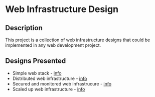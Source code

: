 # Web Infrastructure Design

## Description

This project is a collection of web infrastructure designs that could be implemented in any web development project.

## Designs Presented

* Simple web stack - [info](0-simple_web_stack.md)
* Distributed web infrastructure - [info](1-distributed_web_infrastructure.md)
* Secured and monitored web infrastrucure - [info](2-secured_and_monitored_web_infrastructure.md)
* Scaled up web infrastructure - [info](3-scale_up.md)

